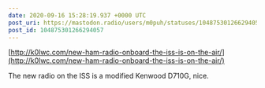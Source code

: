 ```yaml
---
date: 2020-09-16 15:28:19.937 +0000 UTC
post_uri: https://mastodon.radio/users/m0puh/statuses/104875301266294057
post_id: 104875301266294057
---
```

[http://k0lwc.com/new-ham-radio-onboard-the-iss-is-on-the-air/](http://k0lwc.com/new-ham-radio-onboard-the-iss-is-on-the-air/)

The new radio on the ISS is a modified Kenwood D710G, nice.


